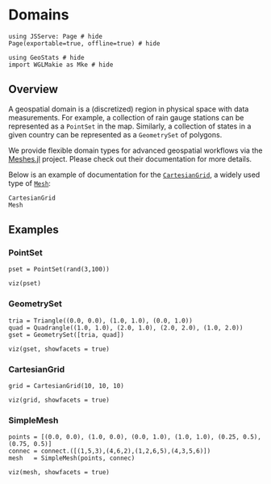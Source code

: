 # Domains

```@example domains
using JSServe: Page # hide
Page(exportable=true, offline=true) # hide

using GeoStats # hide
import WGLMakie as Mke # hide
```

## Overview

A geospatial domain is a (discretized) region in physical space with
data measurements. For example, a collection of rain gauge stations
can be represented as a `PointSet` in the map. Similarly, a collection
of states in a given country can be represented as a `GeometrySet` of
polygons.

We provide flexible domain types for advanced geospatial workflows via
the [Meshes.jl](https://github.com/JuliaGeometry/Meshes.jl) project.
Please check out their documentation for more details.

Below is an example of documentation for the [`CartesianGrid`](@ref),
a widely used type of [`Mesh`](@ref):

```@docs
CartesianGrid
Mesh
```

## Examples

### PointSet

```@example domains
pset = PointSet(rand(3,100))

viz(pset)
```

### GeometrySet

```@example domains
tria = Triangle((0.0, 0.0), (1.0, 1.0), (0.0, 1.0))
quad = Quadrangle((1.0, 1.0), (2.0, 1.0), (2.0, 2.0), (1.0, 2.0))
gset = GeometrySet([tria, quad])

viz(gset, showfacets = true)
```

### CartesianGrid

```@example domains
grid = CartesianGrid(10, 10, 10)

viz(grid, showfacets = true)
```

### SimpleMesh

```@example domains
points = [(0.0, 0.0), (1.0, 0.0), (0.0, 1.0), (1.0, 1.0), (0.25, 0.5), (0.75, 0.5)]
connec = connect.([(1,5,3),(4,6,2),(1,2,6,5),(4,3,5,6)])
mesh   = SimpleMesh(points, connec)

viz(mesh, showfacets = true)
```